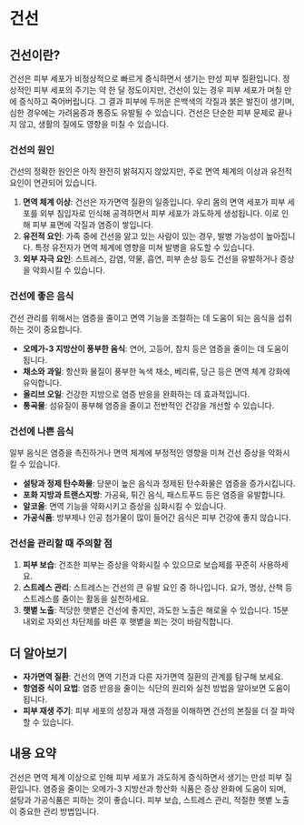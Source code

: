 # 건선

## 건선이란?

건선은 피부 세포가 비정상적으로 빠르게 증식하면서 생기는 만성 피부 질환입니다. 정상적인 피부 세포의 주기는 약 한 달 정도이지만, 건선이 있는 경우 피부 세포가 며칠 만에 증식하고 죽어버립니다. 그 결과 피부에 두꺼운 은백색의 각질과 붉은 발진이 생기며, 심한 경우에는 가려움증과 통증도 유발될 수 있습니다. 건선은 단순한 피부 문제로 끝나지 않고, 생활의 질에도 영향을 미칠 수 있습니다.

### 건선의 원인

건선의 정확한 원인은 아직 완전히 밝혀지지 않았지만, 주로 면역 체계의 이상과 유전적 요인이 연관되어 있습니다. 

1. **면역 체계 이상**: 건선은 자가면역 질환의 일종입니다. 우리 몸의 면역 세포가 피부 세포를 외부 침입자로 인식해 공격하면서 피부 세포가 과도하게 생성됩니다. 이로 인해 피부 표면에 각질과 염증이 쌓입니다.
2. **유전적 요인**: 가족 중에 건선을 앓고 있는 사람이 있는 경우, 발병 가능성이 높아집니다. 특정 유전자가 면역 체계에 영향을 미쳐 발병을 유도할 수 있습니다.
3. **외부 자극 요인**: 스트레스, 감염, 약물, 흡연, 피부 손상 등도 건선을 유발하거나 증상을 악화시킬 수 있습니다. 

### 건선에 좋은 음식

건선 관리를 위해서는 염증을 줄이고 면역 기능을 조절하는 데 도움이 되는 음식을 섭취하는 것이 중요합니다. 

- **오메가-3 지방산이 풍부한 음식**: 연어, 고등어, 참치 등은 염증을 줄이는 데 도움이 됩니다.
- **채소와 과일**: 항산화 물질이 풍부한 녹색 채소, 베리류, 당근 등은 면역 체계 강화에 유익합니다.
- **올리브 오일**: 건강한 지방으로 염증 반응을 완화하는 데 효과적입니다.
- **통곡물**: 섬유질이 풍부해 염증을 줄이고 전반적인 건강을 개선할 수 있습니다.

### 건선에 나쁜 음식

일부 음식은 염증을 촉진하거나 면역 체계에 부정적인 영향을 미쳐 건선 증상을 악화시킬 수 있습니다.

- **설탕과 정제 탄수화물**: 당분이 높은 음식과 정제된 탄수화물은 염증을 증가시킵니다.
- **포화 지방과 트랜스지방**: 가공육, 튀긴 음식, 패스트푸드 등은 염증을 유발합니다.
- **알코올**: 면역 기능을 약화시키고 증상을 심화시킬 수 있습니다.
- **가공식품**: 방부제나 인공 첨가물이 많이 들어간 음식은 피부 건강에 좋지 않습니다.

### 건선을 관리할 때 주의할 점

1. **피부 보습**: 건조한 피부는 증상을 악화시킬 수 있으므로 보습제를 꾸준히 사용하세요.
2. **스트레스 관리**: 스트레스는 건선의 큰 유발 요인 중 하나입니다. 요가, 명상, 산책 등 스트레스를 줄이는 활동을 실천하세요.
3. **햇볕 노출**: 적당한 햇볕은 건선에 좋지만, 과도한 노출은 해로울 수 있습니다. 15분 내외로 자외선 차단제를 바른 후 햇볕을 쬐는 것이 바람직합니다.

## 더 알아보기

- **자가면역 질환**: 건선의 면역 기전과 다른 자가면역 질환의 관계를 탐구해 보세요.
- **항염증 식이 요법**: 염증 반응을 줄이는 식단의 원리와 실천 방법을 알아보면 도움이 됩니다.
- **피부 재생 주기**: 피부 세포의 성장과 재생 과정을 이해하면 건선의 본질을 더 잘 파악할 수 있습니다.

## 내용 요약

건선은 면역 체계 이상으로 인해 피부 세포가 과도하게 증식하면서 생기는 만성 피부 질환입니다. 염증을 줄이는 오메가-3 지방산과 항산화 식품은 증상 완화에 도움이 되며, 설탕과 가공식품은 피하는 것이 좋습니다. 피부 보습, 스트레스 관리, 적절한 햇볕 노출이 중요한 관리 방법입니다.